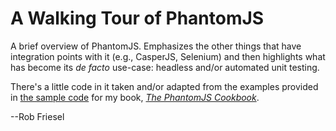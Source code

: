 # A Walking Tour of PhantomJS

A brief overview of PhantomJS. Emphasizes the other things that have integration
points with it (e.g., CasperJS, Selenium) and then highlights what has become
its _de facto_ use-case: headless and/or automated unit testing.

There's a little code in it taken and/or adapted from the examples provided in
[the sample code](https://github.com/founddrama/phantomjs-cookbook) for my book,
_[The PhantomJS Cookbook](http://goo.gl/NJnFq1)_.

\-\-Rob Friesel